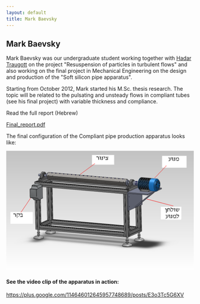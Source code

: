 ```yaml
---
layout: default
title: Mark Baevsky
---
```


## Mark Baevsky

Mark Baevsky was our undergraduate student working together with [Hadar Traugott](hadar_traugott.html) on the project "Resuspension of particles in turbulent flows" and also working on the final project in Mechanical Engineering on the design and production of the "Soft silicon pipe apparatus". 

Starting from October 2012, Mark started his M.Sc. thesis research. The topic will be related to the pulsating and unsteady flows in compliant tubes (see his final project) with variable thickness and compliance. 

Read the full report (Hebrew) 

[Final_report.pdf](https://www.box.com/s/e991ab0a3ddb3b42a127) 

The final configuration of the Compliant pipe production apparatus looks like: 

![](../images/rotating_apparatus.png)

#### See the video clip of the apparatus in action: 

<https://plus.google.com/114646012645957748689/posts/E3o3Tc5G6XV>
